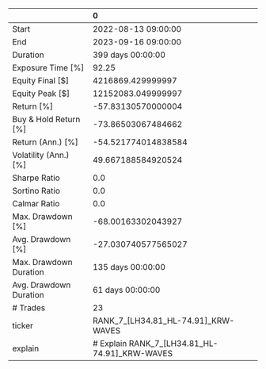|                        | 0                                             |
|:-----------------------|:----------------------------------------------|
| Start                  | 2022-08-13 09:00:00                           |
| End                    | 2023-09-16 09:00:00                           |
| Duration               | 399 days 00:00:00                             |
| Exposure Time [%]      | 92.25                                         |
| Equity Final [$]       | 4216869.429999997                             |
| Equity Peak [$]        | 12152083.049999997                            |
| Return [%]             | -57.83130570000004                            |
| Buy & Hold Return [%]  | -73.86503067484662                            |
| Return (Ann.) [%]      | -54.521774014838584                           |
| Volatility (Ann.) [%]  | 49.667188584920524                            |
| Sharpe Ratio           | 0.0                                           |
| Sortino Ratio          | 0.0                                           |
| Calmar Ratio           | 0.0                                           |
| Max. Drawdown [%]      | -68.00163302043927                            |
| Avg. Drawdown [%]      | -27.030740577565027                           |
| Max. Drawdown Duration | 135 days 00:00:00                             |
| Avg. Drawdown Duration | 61 days 00:00:00                              |
| # Trades               | 23                                            |
| ticker                 | RANK_7_[LH34.81_HL-74.91]_KRW-WAVES           |
| explain                | # Explain RANK_7_[LH34.81_HL-74.91]_KRW-WAVES |